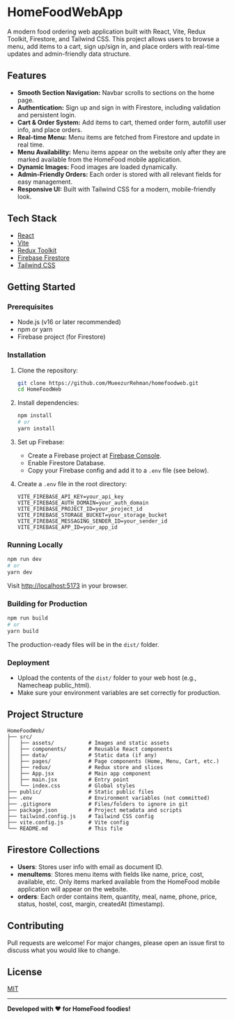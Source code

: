 # HomeFoodWebApp

A modern food ordering web application built with React, Vite, Redux Toolkit, Firestore, and Tailwind CSS. This project allows users to browse a menu, add items to a cart, sign up/sign in, and place orders with real-time updates and admin-friendly data structure.

## Features

- **Smooth Section Navigation:** Navbar scrolls to sections on the home page.
- **Authentication:** Sign up and sign in with Firestore, including validation and persistent login.
- **Cart & Order System:** Add items to cart, themed order form, autofill user info, and place orders.
- **Real-time Menu:** Menu items are fetched from Firestore and update in real time.
- **Menu Availability:** Menu items appear on the website only after they are marked available from the HomeFood mobile application.
- **Dynamic Images:** Food images are loaded dynamically.
- **Admin-Friendly Orders:** Each order is stored with all relevant fields for easy management.
- **Responsive UI:** Built with Tailwind CSS for a modern, mobile-friendly look.

## Tech Stack

- [React](https://reactjs.org/)
- [Vite](https://vitejs.dev/)
- [Redux Toolkit](https://redux-toolkit.js.org/)
- [Firebase Firestore](https://firebase.google.com/docs/firestore)
- [Tailwind CSS](https://tailwindcss.com/)

## Getting Started

### Prerequisites
- Node.js (v16 or later recommended)
- npm or yarn
- Firebase project (for Firestore)

### Installation
1. Clone the repository:
   ```bash
   git clone https://github.com/MueezurRehman/homefoodweb.git
   cd HomeFoodWeb
   ```
2. Install dependencies:
   ```bash
   npm install
   # or
   yarn install
   ```
3. Set up Firebase:
   - Create a Firebase project at [Firebase Console](https://console.firebase.google.com/).
   - Enable Firestore Database.
   - Copy your Firebase config and add it to a `.env` file (see below).

4. Create a `.env` file in the root directory:
   ```env
   VITE_FIREBASE_API_KEY=your_api_key
   VITE_FIREBASE_AUTH_DOMAIN=your_auth_domain
   VITE_FIREBASE_PROJECT_ID=your_project_id
   VITE_FIREBASE_STORAGE_BUCKET=your_storage_bucket
   VITE_FIREBASE_MESSAGING_SENDER_ID=your_sender_id
   VITE_FIREBASE_APP_ID=your_app_id
   ```

### Running Locally
```bash
npm run dev
# or
yarn dev
```
Visit [http://localhost:5173](http://localhost:5173) in your browser.

### Building for Production
```bash
npm run build
# or
yarn build
```
The production-ready files will be in the `dist/` folder.

### Deployment
- Upload the contents of the `dist/` folder to your web host (e.g., Namecheap public_html).
- Make sure your environment variables are set correctly for production.

## Project Structure
```
HomeFoodWeb/
├── src/
│   ├── assets/           # Images and static assets
│   ├── components/       # Reusable React components
│   ├── data/             # Static data (if any)
│   ├── pages/            # Page components (Home, Menu, Cart, etc.)
│   ├── redux/            # Redux store and slices
│   ├── App.jsx           # Main app component
│   ├── main.jsx          # Entry point
│   └── index.css         # Global styles
├── public/               # Static public files
├── .env                  # Environment variables (not committed)
├── .gitignore            # Files/folders to ignore in git
├── package.json          # Project metadata and scripts
├── tailwind.config.js    # Tailwind CSS config
├── vite.config.js        # Vite config
└── README.md             # This file
```

## Firestore Collections
- **Users**: Stores user info with email as document ID.
- **menuItems**: Stores menu items with fields like name, price, cost, available, etc. Only items marked available from the HomeFood mobile application will appear on the website.
- **orders**: Each order contains item, quantity, meal, name, phone, price, status, hostel, cost, margin, createdAt (timestamp).

## Contributing
Pull requests are welcome! For major changes, please open an issue first to discuss what you would like to change.

## License
[MIT](LICENSE)

---
**Developed with ❤️ for HomeFood foodies!**


